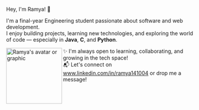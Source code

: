Hey, I'm Ramya! 👋  

I'm a final-year Engineering student passionate about software and web development.  
I enjoy building projects, learning new technologies, and exploring the world of code — especially in **Java**, **C**, and **Python**.  

<img align="left" width="150" height="150" src="https://your-image-link-here" alt="Ramya's avatar or graphic"> 



✨ I'm always open to learning, collaborating, and growing in the tech space!  
📬 Let's connect on www.linkedin.com/in/ramya141004 or drop me a message!
